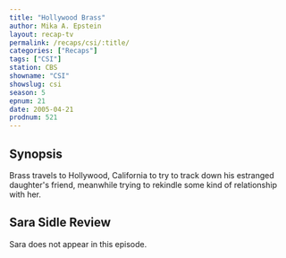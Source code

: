 ```yaml
---
title: "Hollywood Brass"
author: Mika A. Epstein
layout: recap-tv
permalink: /recaps/csi/:title/
categories: ["Recaps"]
tags: ["CSI"]
station: CBS
showname: "CSI"
showslug: csi
season: 5  
epnum: 21 
date: 2005-04-21
prodnum: 521 
---
```


## Synopsis

Brass travels to Hollywood, California to try to track down his estranged daughter's friend, meanwhile trying to rekindle some kind of relationship with her.

## Sara Sidle Review

Sara does not appear in this episode.